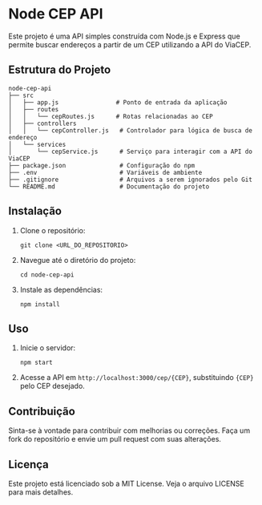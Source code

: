# Node CEP API

Este projeto é uma API simples construída com Node.js e Express que permite buscar endereços a partir de um CEP utilizando a API do ViaCEP.

## Estrutura do Projeto

```
node-cep-api
├── src
│   ├── app.js                # Ponto de entrada da aplicação
│   ├── routes
│   │   └── cepRoutes.js      # Rotas relacionadas ao CEP
│   ├── controllers
│   │   └── cepController.js   # Controlador para lógica de busca de endereço
│   └── services
│       └── cepService.js      # Serviço para interagir com a API do ViaCEP
├── package.json               # Configuração do npm
├── .env                       # Variáveis de ambiente
├── .gitignore                 # Arquivos a serem ignorados pelo Git
└── README.md                  # Documentação do projeto
```

## Instalação

1. Clone o repositório:
   ```
   git clone <URL_DO_REPOSITORIO>
   ```
2. Navegue até o diretório do projeto:
   ```
   cd node-cep-api
   ```
3. Instale as dependências:
   ```
   npm install
   ```

## Uso

1. Inicie o servidor:
   ```
   npm start
   ```
2. Acesse a API em `http://localhost:3000/cep/{CEP}`, substituindo `{CEP}` pelo CEP desejado.

## Contribuição

Sinta-se à vontade para contribuir com melhorias ou correções. Faça um fork do repositório e envie um pull request com suas alterações.

## Licença

Este projeto está licenciado sob a MIT License. Veja o arquivo LICENSE para mais detalhes.